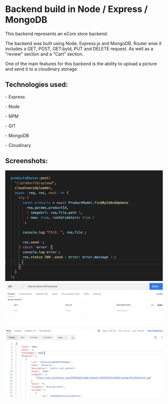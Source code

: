 <h1>Backend build in Node / Express / MongoDB</h1>
<p>This backend represents an eCom store backend. 
<p>The backend was built using Node, Express.js and MongoDB. Router wise it includes a GET, POST, GET:byId, PUT and DELETE request. As well as a "review" section and a "Cart" section. </p>
<p>One of the main features for this backend is the ability to upload a picture and send it to a cloudinary storage. </p>

<h2>Technologies used:</h2>
<p>- Express</p>
<p>- Node</p>
<p>- NPM</p>
<p>- GIT</p>
<p>- MongoDB</p>
<p>- Cloudinary</p>

<h2>Screenshots:</h2>
<img src="./Screenshot1.png">
<img src="./Screenshot2.png">
